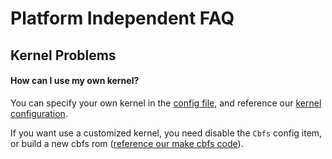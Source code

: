 # Platform Independent FAQ

## Kernel Problems

#### How can I use my own kernel?

 You can specify your own kernel in the [config file](https://docs.hyper.sh/reference/configuration.html), and reference our [kernel configuration](https://github.com/hyperhq/hyperstart/blob/master/build/kernel_config). 

 If you want use a customized kernel, you need disable the `Cbfs` config item, or build a new cbfs rom ([reference our make cbfs code](https://github.com/hyperhq/hyperstart/blob/master/build/make-initrd.sh#L35)).
